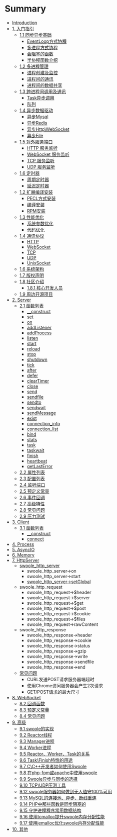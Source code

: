 # Summary

* [Introduction](README.md)
* [1. 入门指引](Tutorial/guide.md)
    * [1.1 同步异步基础](Tutorial/SyncAsync.md)
        * [EventLoop方式协程](Tutorial/SyncAsync/Evenloop.md)
        * [多进程方式协程](Tutorial/SyncAsync/CoroutineProcess.md)
        * [会阻塞的函数](Tutorial/SyncAsync/CoroutineBlockFunction.md)
        * [半协程函数介绍](Tutorial/SyncAsync/CoroutineHalf.md)
    * [1.2 多进程管理](Tutorial/MultiProcess/ProcessManage.md)
        * [进程创建及监控](Tutorial/MultiProcess/ProcessCreateMonitor.md)
        * [进程间的通讯](Tutorial/MultiProcess/ProcessCommunicate.md)
        * [进程间的数据共享](Tutorial/MultiProcess/ProcessDataShare.md)
    * [1.3 跨进程间调用及通讯](Tutorial/RemoteProcessComm.md)
        * [Task异步调用](Tutorial/TaskComm.md)
        * [队列](Tutorial/Queue.md)
    * [1.4 异步数据驱动](Tutorial/AsyncDriver.md)
        * [异步Mysql](Tutorial/AsyncDriver/AsyncMysql.md)
        * [异步Redis](Tutorial/AsyncDriver/AsyncRedis.md)
        * [异步Http\WebSocket](Tutorial/AsyncDriver/AsyncWeb.md)
        * [异步File](Tutorial/AsyncDriver/AsyncIO.md)
    * [1.5 对外服务端口](Tutorial/ListenerServer.md)
        * [HTTP 服务监听](Tutorial/Listener/ListenServerHttp.md)
        * [WebSocket 服务监听](Tutorial/Listener/ListenServerWebSocket.md)
        * [TCP 服务监听](Tutorial/Listener/ListenServerTCP.md)
        * [UDP 服务监听](Tutorial/Listener/ListenServerUDP.md)
    * [1.6 定时器](Tutorial/Timer.md)
        * [周期定时器](Tutorial/Timer/TimerCycle.md)
        * [延迟定时器](Tutorial/Timer/TimerDelay.md)
    * [1.2 扩展编译安装](Tutorial/CompileInstall.md)
        * [PECL方式安装](Tutorial/CompileInstall/InstallPecl.md)
        * [编译安装](Tutorial/CompileInstall/InstallCompile.md)
        * [RPM安装](Tutorial/CompileInstall/InstallRPM.md)
    * [1.3 性能优化](Tutorial/OptimizeParam.md)
        * [系统参数优化](Tutorial/Optimize/OptimizeLinux.md)
        * [代码优化](Tutorial/Optimize/OptimzeCode.md)
    * [1.4 通讯协议](Tutorial/ProtocolDesign.md)
        * [HTTP](Tutorial/Protocol/ProtocolHTTP.md)
        * [WebSocket](Tutorial/Protocol/ProtocolWebSocket.md)
        * [TCP](Tutorial/Protocol/ProtocolTCP.md)
        * [UDP](Tutorial/Protocol/ProtocolUDP.md)
        * [UnixSocket](Tutorial/Protocol/ProtocolUnixSocket.md)
    * [1.6 系统架构](Tutorial/Architecture.md)
    * [1.7 版权声明](CopyRight.md)
    * [1.8 社区介绍](Community.md)
        * [1.8.1 核心开发人员](Contributor.md)
    * [1.9 周边开源项目](RelationOpenSource.md)
* [2. Server](API/Server.md)
    * [2.1 函数列表](API/Server/Function.md)
        * [\_\_construct](API/Server/Construct.md)
        * [set](API/Server/Set.md)
        * [on](API/Server/On.md)
        * [addListener](API/Server/AddListener.md)
        * [addProcess](API/Server/AddProcess.md)
        * [listen](API/Server/Listen.md)
        * [start](API/Server/Start.md)
        * [reload](API/Server/Reload.md)
        * [stop](API/Server/Stop.md)
        * [shutdown](API/Server/Shutdown.md)
        * [tick](API/Server/Tick.md)
        * [after](API/Server/After.md)
        * [defer](API/Server/Defer.md)
        * [clearTimer](API/Server/ClearTimer.md)
        * [close](API/Server/Close.md)
        * [send](API/Server/Send.md)
        * [sendfile](API/Server/SendFile.md)
        * [sendto](API/Server/SendTo.md)
        * [sendwait](API/Server/SendWait.md)
        * [sendMessage](API/Server/SendMessage.md)
        * [exist](API/Server/Exist.md)
        * [connection\_info](API/Server/ConnectionInfo.md)
        * [connection\_list](API/Server/ConnectionList.md)
        * [bind](API/Server/Bind.md)
        * [stats](API/Server/Stats.md)
        * [task](API/Server/Task.md)
        * [taskwait](API/Server/TaskWait.md)
        * [finish](API/Server/Finish.md)
        * [heartbeat](API/Server/HeartBeat.md)
        * [getLastError](API/Server/GetLastError.md)
    * [2.2 属性列表](Property.md)
    * [2.3 配置列表](Config.md)
    * [2.4 监听端口](MultiListener.md)
    * [2.5 预定义常量](Constant.md)
    * [2.6 事件回调](EventCallback.md)
    * [2.7 高级特性](AdvancedSpecial.md)
    * [2.8 常见问题](QA.md)
    * [2.9 压力测试](StressTest.md)
* [3. Client](API/Client.md)
    * [3.1 函数列表](API/Client/Function.md)
        * [\_\_construct](API/Client/Construct.md) 
        * [connect](API/Client/Connect.md)
* [4. Process](API/Process.md)
* [5. AsyncIO](API/AsyncIO.md)
* [6. Memory](API/Memory.md)
* [7. HttpServer](API/HttpServer.md)
    * [swoole\_http\_server](API/swoolehttpserver.md)
        * swoole\_http\_server-&gt;on
        * swoole\_http\_server-&gt;start
        * [swoole\_http\_server-&gt;setGlobal](API/swoolehttpserver-setglobal.md)
    * swoole\_http\_request
        * swoole\_http\_request-&gt;$header
        * swoole\_http\_request-&gt;$server
        * swoole\_http\_request-&gt;$get
        * swoole\_http\_request-&gt;$post
        * swoole\_http\_request-&gt;$cookie
        * swoole\_http\_request-&gt;$files
        * swoole\_http\_request-&gt;rawContent
    * swoole\_http\_response
        * swoole\_http\_response-&gt;header
        * swoole\_http\_response-&gt;cookie
        * swoole\_http\_response-&gt;status
        * swoole\_http\_response-&gt;gzip
        * swoole\_http\_response-&gt;write
        * swoole\_http\_response-&gt;sendfile
        * swoole\_http\_response-&gt;end
    * [常见问题](API/常见问题.md)
        * CURL发送POST请求服务器端超时
        * 使用Chrome访问服务器会产生2次请求
        * GET\/POST请求的最大尺寸
* [8. WebSocket](API/Websocket.md)
    * [8.2 回调函数](API/Websocket/WebsocketCallback.md)
    * [8.3 预定义常量](API/Websocket/WebsocketConstant.md)
    * [8.4 常见问题](API/Websocket/WebsocketQA.md)
* [9. 高级](API/Senior)
    * [9.1  swoole的实现](SwooleImplement.md)
    * [9.2  Reactor线程](ReactorThread.md)
    * [9.3  Manager进程](ManagerProcess.md)
    * [9.4  Worker进程](WorderProcess.md)
    * [9.5  Reactor、Worker、Task的关系](ReactorWorkerTask.md)
    * [9.6  Task\Finish特性的用途](TaskFinishSpecial.md)
    * [9.7  C\C++开发者如何使用Swoole](HowToUseSwoole.md)
    * [9.8  在php-fpm或apache中使用swoole](FpmApacheUse.md)
    * [9.9  Swoole异步与同步的选择](SwooleSyncAndAsync.md)
    * [9.10  TCP\UDP压测工具](TcpAndUdpBench.md)
    * [9.12  swoole服务器如何做到无人值守100%可用](SwooleDaemon.md)
    * [9.13  MySQL的连接池、异步、断线重连](MysqlOperator.md)
    * [9.14  PHP中那些函数是同步阻塞的](SyncBlockFunction.md)
    * [9.15  守护进程程序常用数据结构](DaemonDataStructure.md)
    * [9.16  使用tcmalloc提升swoole内存分配性能](Tcmalloc.md)
    * [9.17  使用jemalloc优化swoole内存分配性能](Jemalloc.md)
* [10. 其他](c10.md)

